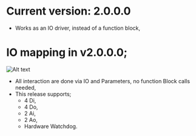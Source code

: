 # Current version: 2.0.0.0
- Works as an IO driver, instead of a function block,

# IO mapping in v2.0.0.0;
![Alt text](https://github.com/Aliazzzz/Monarco-HAT-library-for-CODESYS-V3/blob/master/Monarco/2.0.0.0/pics/Monarco_HAT%20IO%20Mapping%202018-02-11_172304.png "Monarco IO Mapping v2.0.0.0")

- All interaction are done via IO and Parameters, no function Block calls needed,
- This release supports;
  * 4 Di,
  * 4 Do,
  * 2 Ai,
  * 2 Ao,
  * Hardware Watchdog.
